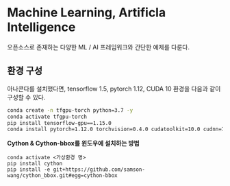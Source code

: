 # Machine Learning, Artificla Intelligence
<p>오픈소스로 존재하는 다양한 ML / AI 프레임워크와 간단한 예제를 다룬다.</p>

## 환경 구성
<p>

아나콘다를 설치했다면, tensorflow 1.5, pytorch 1.12, CUDA 10 환경을 다음과 같이 구성할 수 있다.
```bash
conda create -n tfgpu-torch python=3.7 -y
conda activate tfgpu-torch
pip install tensorflow-gpu==1.15.0
conda install pytorch=1.12.0 torchvision=0.4.0 cudatoolkit=10.0 cudnn=7 -c pytorch -c conda-forge -y
```
</p>

<p>

**Cython & Cython-bbox를 윈도우에 설치하는 방법**
```
conda activate <가상환경 명>
pip install cython
pip install -e git+https://github.com/samson-wang/cython_bbox.git#egg=cython-bbox
```
</p